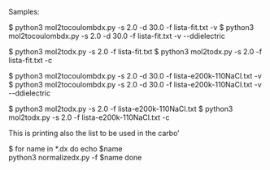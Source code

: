 Samples:

$ python3 mol2tocoulombdx.py -s 2.0 -d 30.0 -f lista-fit.txt -v 
$ python3 mol2tocoulombdx.py -s 2.0 -d 30.0 -f lista-fit.txt -v  --ddielectric

$ python3 mol2todx.py -s 2.0 -f lista-fit.txt 
$ python3 mol2todx.py -s 2.0 -f lista-fit.txt -c

$ python3 mol2tocoulombdx.py -s 2.0 -d 30.0 -f lista-e200k-110NaCl.txt -v 
$ python3 mol2tocoulombdx.py -s 2.0 -d 30.0 -f lista-e200k-110NaCl.txt -v  --ddielectric

$ python3 mol2todx.py -s 2.0 -f lista-e200k-110NaCl.txt 
$ python3 mol2todx.py -s 2.0 -f lista-e200k-110NaCl.txt -c

This is printing also the list to be used in the carbo'

$ for name in *.dx 
  do 
    echo $name  
    python3 normalizedx.py -f $name
   done


